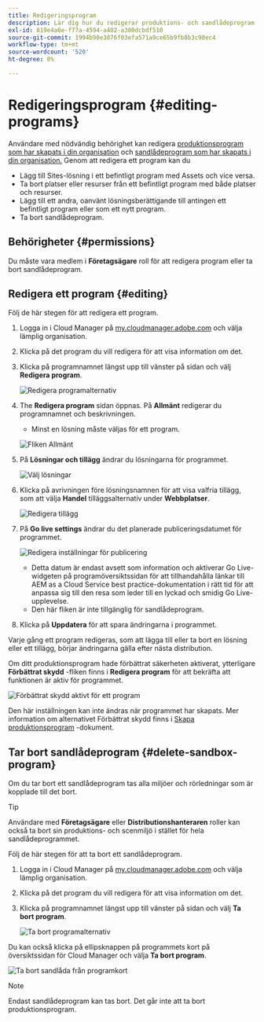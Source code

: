 ```yaml
---
title: Redigeringsprogram
description: Lär dig hur du redigerar produktions- och sandlådeprogram för att justera deras alternativ efter att du har skapat dem.
exl-id: 819e4a6e-f77a-4594-a402-a300dcbdf510
source-git-commit: 1994b90e3876f03efa571a9ce65b9fb8b3c90ec4
workflow-type: tm+mt
source-wordcount: '520'
ht-degree: 0%

---
```


# Redigeringsprogram {#editing-programs}

Användare med nödvändig behörighet kan redigera [produktionsprogram som har skapats i din organisation](creating-production-programs.md) och [sandlådeprogram som har skapats i din organisation.](creating-sandbox-programs.md) Genom att redigera ett program kan du

* Lägg till Sites-lösning i ett befintligt program med Assets och vice versa.
* Ta bort platser eller resurser från ett befintligt program med både platser och resurser.
* Lägg till ett andra, oanvänt lösningsberättigande till antingen ett befintligt program eller som ett nytt program.
* Ta bort sandlådeprogram.

## Behörigheter {#permissions}

Du måste vara medlem i **Företagsägare** roll för att redigera program eller ta bort sandlådeprogram.

## Redigera ett program {#editing}

Följ de här stegen för att redigera ett program.

1. Logga in i Cloud Manager på [my.cloudmanager.adobe.com](https://my.cloudmanager.adobe.com/) och välja lämplig organisation.

1. Klicka på det program du vill redigera för att visa information om det.

1. Klicka på programnamnet längst upp till vänster på sidan och välj **Redigera program**.

   ![Redigera programalternativ](assets/edit-program-overview.png)

1. The **Redigera program** sidan öppnas. På **Allmänt** redigerar du programnamnet och beskrivningen.

   * Minst en lösning måste väljas för ett program.

   ![Fliken Allmänt](assets/edit-program-prod1.png)

1. På **Lösningar och tillägg** ändrar du lösningarna för programmet.

   ![Välj lösningar](assets/edit-prg.png)

1. Klicka på avrivningen före lösningsnamnen för att visa valfria tillägg, som att välja **Handel** tilläggsalternativ under **Webbplatser**.

   ![Redigera tillägg](assets/edit-program-add-on.png)

1. På **Go live settings** ändrar du det planerade publiceringsdatumet för programmet.

   ![Redigera inställningar för publicering](assets/edit-program-go-live.png)

   * Detta datum är endast avsett som information och aktiverar Go Live-widgeten på programöversiktssidan för att tillhandahålla länkar till AEM as a Cloud Service best practice-dokumentation i rätt tid för att anpassa sig till den resa som leder till en lyckad och smidig Go Live-upplevelse.
   * Den här fliken är inte tillgänglig för sandlådeprogram.

1. Klicka på **Uppdatera** för att spara ändringarna i programmet.

Varje gång ett program redigeras, som att lägga till eller ta bort en lösning eller ett tillägg, börjar ändringarna gälla efter nästa distribution.

Om ditt produktionsprogram hade förbättrat säkerheten aktiverat, ytterligare **Förbättrat skydd** -fliken finns i **Redigera program** för att bekräfta att funktionen är aktiv för programmet.

![Förbättrat skydd aktivt för ett program](assets/edit-program-enhanced.png)

Den här inställningen kan inte ändras när programmet har skapats. Mer information om alternativet Förbättrat skydd finns i [Skapa produktionsprogram](creating-production-programs.md) -dokument.

## Tar bort sandlådeprogram {#delete-sandbox-program}

Om du tar bort ett sandlådeprogram tas alla miljöer och rörledningar som är kopplade till det bort.

>[!TIP]
>
>Användare med **Företagsägare** eller **Distributionshanteraren** roller kan också ta bort sin produktions- och scenmiljö i stället för hela sandlådeprogrammet.

Följ de här stegen för att ta bort ett sandlådeprogram.

1. Logga in i Cloud Manager på [my.cloudmanager.adobe.com](https://my.cloudmanager.adobe.com/) och välja lämplig organisation.

1. Klicka på det program du vill redigera för att visa information om det.

1. Klicka på programnamnet längst upp till vänster på sidan och välj **Ta bort program**.

   ![Ta bort programalternativ](assets/delete-sandbox1.png)

Du kan också klicka på ellipsknappen på programmets kort på översiktssidan för Cloud Manager och välja **Ta bort program**.

![Ta bort sandlåda från programkort](assets/delete-sandbox2.png)

>[!NOTE]
>
>Endast sandlådeprogram kan tas bort. Det går inte att ta bort produktionsprogram.
